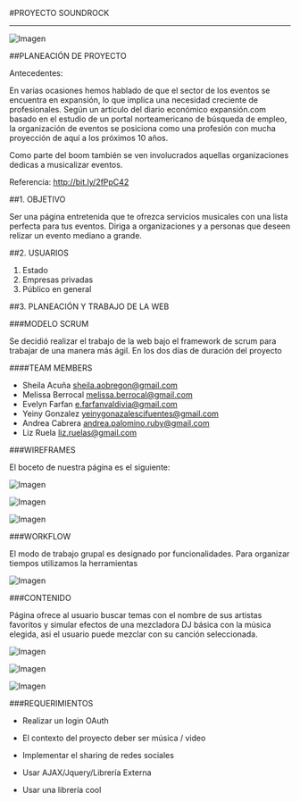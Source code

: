 #PROYECTO SOUNDROCK
<hr>

![Imagen](http://2.1m.yt/lnojrMf.png "Imagen")

##PLANEACIÓN DE PROYECTO

Antecedentes:

En varias ocasiones hemos hablado de que el sector de los eventos se encuentra en expansión, lo que implica una necesidad creciente de profesionales. Según un artículo del diario económico expansión.com basado en el estudio de un portal norteamericano de búsqueda de empleo, la organización de eventos se posiciona como una profesión con mucha proyección de aquí a los próximos 10 años.

Como parte del boom también se ven involucrados aquellas organizaciones dedicas a musicalizar eventos.

Referencia: http://bit.ly/2fPpC42

##1. OBJETIVO

Ser una página entretenida que te ofrezca servicios musicales con una lista perfecta para tus eventos.
Diriga a organizaciones y a personas que deseen relizar un evento mediano a grande.

##2. USUARIOS

1. Estado
2. Empresas privadas
3. Público en general

##3. PLANEACIÓN Y TRABAJO DE LA WEB

###MODELO SCRUM

Se decidió realizar el trabajo de la web bajo el framework de scrum para trabajar de una manera más ágil. En los dos días de duración del proyecto

####<a name="teammembers"></a>TEAM MEMBERS
* Sheila Acuña <sheila.aobregon@gmail.com>
* Melissa Berrocal <melissa.berrocal@gmail.com>
* Evelyn Farfan <e.farfanvaldivia@gmail.com>
* Yeiny Gonzalez <yeinygonazalescifuentes@gmail.com>
* Andrea Cabrera <andrea.palomino.ruby@gmail.com>
* Liz Ruela <liz.ruelas@gmail.com>



###WIREFRAMES

El boceto de nuestra página es el siguiente:

![Imagen](http://4.1m.yt/qk67VHA.jpg "Imagen")

![Imagen](http://1.1m.yt/2vn2N5s.jpg "Imagen")

![Imagen](http://4.1m.yt/8EutFLs.jpg "Imagen")


###WORKFLOW

El modo de trabajo grupal es designado por funcionalidades. Para organizar tiempos utilizamos la herramientas 

![Imagen](http://3.1m.yt/epELL94.png "Imagen")

###CONTENIDO

Página ofrece al usuario buscar temas con el nombre de sus artistas favoritos y simular efectos de una mezcladora DJ básica con la música elegida, asi el usuario puede mezclar con su canción seleccionada.


![Imagen](http://2.1m.yt/EGrEwyR.png "Imagen")

![Imagen](http://2.1m.yt/qtrcrWH.png "Imagen")

![Imagen](http://4.1m.yt/8EQ7C8H.png "Imagen")


###REQUERIMIENTOS

* Realizar un login OAuth

* El contexto del proyecto deber ser música / video

* Implementar el sharing de redes sociales

* Usar AJAX/Jquery/Librería Externa

* Usar una librería cool






